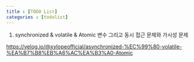 ```yaml
---
title : [TODO List]
categories : [todolist]
---
```


1. synchronized & volatile & Atomic 변수 그리고 동시 접근 문제와 가시성 문제

https://velog.io/@xylopeofficial/asynchronized-%EC%99%80-volatile-%EA%B7%B8%EB%A6%AC%EA%B3%A0-Atomic